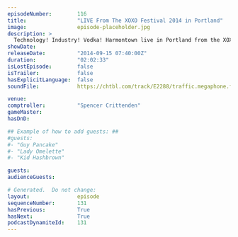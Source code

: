 ```yaml
---
episodeNumber:        116
title:                "LIVE From The XOXO Festival 2014 in Portland"
image:                episode-placeholder.jpg
description: >
  Technology! Industry! Vodka! Harmontown live in Portland from the XOXO Festival with Spencer as your humble comptroller!
showDate:             
releaseDate:          "2014-09-15 07:40:00Z"
duration:             "02:02:33"
isLostEpisode:        false
isTrailer:            false
hasExplicitLanguage:  false
soundFile:            https://chtbl.com/track/E2288/traffic.megaphone.fm/STA9718803846.mp3

venue:                
comptroller:          "Spencer Crittenden"
gameMaster:           
hasDnD:               

## Example of how to add guests: ##
#guests:
#- "Guy Pancake"
#- "Lady Omelette"
#- "Kid Hashbrown"

guests:
audienceGuests:

# Generated.  Do not change:
layout:               episode
sequenceNumber:       131
hasPrevious:          True
hasNext:              True
podcastDynamiteId:    131
---
```


<!-- The episode description will be rendered here -->
<!-- Add your content below here -->

